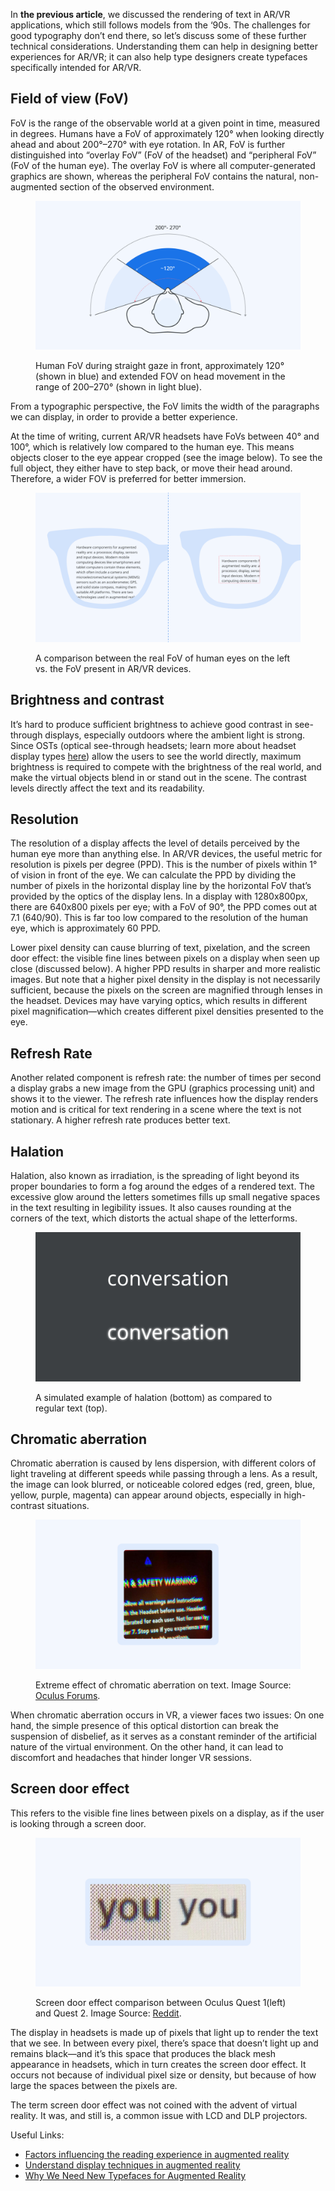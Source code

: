 In **the previous article**, we discussed the rendering of text in AR/VR applications, which still follows models from  the ‘90s. The challenges for good typography don’t end there, so let’s discuss some of these further technical considerations. Understanding them can help in designing better experiences for AR/VR; it can also help type designers create typefaces specifically intended for AR/VR.

## Field of view (FoV)

FoV is the range of the observable world at a given point in time, measured in degrees. Humans have a FoV of approximately 120° when looking directly ahead and about 200°–270° with eye rotation. In AR, FoV is further distinguished into “overlay FoV” (FoV of the headset) and “peripheral FoV” (FoV of the human eye). The overlay FoV is where all computer-generated graphics are shown, whereas the peripheral FoV contains the natural, non-augmented section of the observed environment.

<figure>

![INSERT_ALT](images/technical_challenges_for_typography_in_ar_vr_1.png)
<figcaption>Human FoV during straight gaze in front, approximately 120° (shown in blue) and extended FOV on head movement in the range of 200–270° (shown in light blue).</figcaption>

</figure>

From a typographic perspective, the FoV limits the width of the paragraphs we can display, in order to provide a better experience.

At the time of writing, current AR/VR headsets have FoVs between 40° and 100°, which is relatively low compared to the human eye. This means objects closer to the eye appear cropped (see the image below). To see the full object, they either have to step back, or move their head around. Therefore, a wider FOV is preferred for better immersion.

<figure>

![INSERT_ALT](images/technical_challenges_for_typography_in_ar_vr_2.png)
<figcaption>A comparison between the real FoV of human eyes on the left vs. the FoV present in AR/VR devices.</figcaption>

</figure>

## Brightness and contrast

It’s hard to produce sufficient brightness to achieve good contrast in see-through displays, especially outdoors where the ambient light is strong. Since OSTs (optical see-through headsets; learn more about headset display types [here](https://niteeshyadav.com/blog/understanding-display-techniques-in-augmented-reality-7485/)) allow the users to see the world directly, maximum brightness is required to compete with the brightness of the real world, and make the virtual objects blend in or stand out in the scene. The contrast levels directly affect the text and its readability.

## Resolution

The resolution of a display affects the level of details perceived by the human eye more than anything else. In AR/VR devices, the useful metric for resolution is pixels per degree (PPD). This is the number of pixels within 1° of vision in front of the eye. We can calculate the PPD by dividing the number of pixels in the horizontal display line by the horizontal FoV that’s provided by the optics of the display lens. In a display with 1280x800px, there are 640x800  pixels per eye; with a FoV of 90°, the PPD comes out at 7.1 (640/90). This is far too low compared to the resolution of the human eye, which is approximately 60 PPD.

Lower pixel density can cause blurring of text, pixelation, and the screen door effect: the visible fine lines between pixels on a display when seen up close (discussed below). A higher PPD results in sharper and more realistic images. But note that a higher pixel density in the display is not necessarily sufficient, because the pixels on the screen are magnified through lenses in the headset. Devices may have varying optics, which results in different pixel magnification—which creates different pixel densities presented to the eye.

## Refresh Rate

Another related component is refresh rate: the number of times per second a display grabs a new image from the GPU (graphics processing unit) and shows it to the viewer.
The refresh rate influences how the display renders motion and is critical for text rendering in a scene where the text is not stationary. A higher refresh rate produces better text.

## Halation

Halation, also known as irradiation, is the spreading of light beyond its proper boundaries to form a fog around the edges of a rendered text. The excessive glow around the letters sometimes fills up small negative spaces in the text resulting in legibility issues. It also causes rounding at the corners of the text, which distorts the actual shape of the letterforms.

<figure>

![INSERT_ALT](images/technical_challenges_for_typography_in_ar_vr_3.png)
<figcaption>A simulated example of halation (bottom) as compared to regular text (top).</figcaption>

</figure>

## Chromatic aberration

Chromatic aberration is caused by lens dispersion, with different colors of light traveling at different speeds while passing through a lens. As a result, the image can look blurred, or noticeable colored edges (red, green, blue, yellow, purple, magenta) can appear around objects, especially in high-contrast situations.

<figure>

![INSERT_ALT](images/technical_challenges_for_typography_in_ar_vr_4.png)
<figcaption>Extreme effect of chromatic aberration on text. Image Source: <a href="https://forums.oculusvr.com/t5/Support/Chromatic-Aberration-Issues/td-p/167845/page/5">Oculus Forums</a>.</figcaption>

</figure>

When chromatic aberration occurs in VR, a viewer faces two issues: On one hand, the simple presence of this optical distortion can break the suspension of disbelief, as it serves as a constant reminder of the artificial nature of the virtual environment. On the other hand, it can lead to discomfort and headaches that hinder longer VR sessions.

## Screen door effect

This refers to the visible fine lines between pixels on a display, as if the user is looking through a screen door.

<figure>

![INSERT_ALT](images/technical_challenges_for_typography_in_ar_vr_5.png)
<figcaption>Screen door effect comparison between Oculus Quest 1(left) and Quest 2. Image Source: <a href="https://www.reddit.com/r/virtualreality/comments/oo6mgg/comparison_of_the_screen_door_effect_in_the_quest/">Reddit</a>.</figcaption>

</figure>

The display in headsets is made up of pixels that light up to render the text that we see. In between every pixel, there’s space that doesn’t light up and remains black—and it’s this space that produces the black mesh appearance in headsets, which in turn creates the screen door effect. It occurs not because of individual pixel size or density, but because of how large the spaces between the pixels are.

The term screen door effect was not coined with the advent of virtual reality. It was, and still is, a common issue with LCD and DLP projectors.

Useful Links:
- [Factors influencing the reading experience in augmented reality](https://niteeshyadav.com/blog/factors-that-influence-the-reading-experience-in-ar-8677/)
- [Understand display techniques in augmented reality](https://niteeshyadav.com/blog/understanding-display-techniques-in-augmented-reality-7485/)
- [Why We Need New Typefaces for Augmented Reality](https://www.youtube.com/watch?v=WTFjjyV1mnk&t=2084s)
